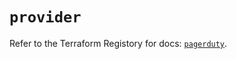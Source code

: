 # `provider`

Refer to the Terraform Registory for docs: [`pagerduty`](https://registry.terraform.io/providers/pagerduty/pagerduty/3.4.0/docs).
